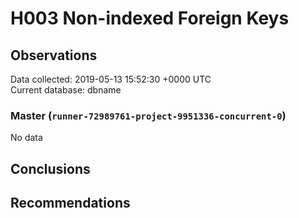 # H003 Non-indexed Foreign Keys #

## Observations ##
Data collected: 2019-05-13 15:52:30 +0000 UTC  
Current database: dbname  

### Master (`runner-72989761-project-9951336-concurrent-0`) ###


No data


## Conclusions ##


## Recommendations ##

